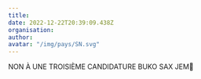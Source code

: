```yaml
---
title: 
date: 2022-12-22T20:39:09.438Z
organisation: 
author: 
avatar: "/img/pays/SN.svg"
---
```


NON À UNE TROISIÈME CANDIDATURE 
BUKO SAX JEM💪
